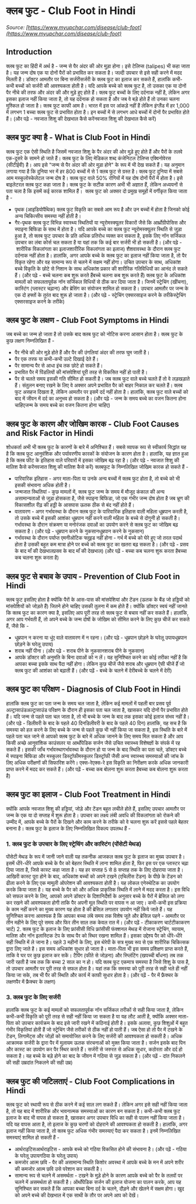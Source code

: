 # क्लब फुट - Club Foot in Hindi
_Source: [https://www.myupchar.com/disease/club-foot](https://www.myupchar.com/disease/club-foot)_

## Introduction
क्लब फुट का हिंदी में अर्थ है - जन्म से पैर अंदर की ओर मुड़ा होना। इसे टेलिप्स (talipes) भी कहा जाता है। यह जन्म दोष एक या दोनों पैरों को प्रभावित कर सकता है। जल्दी उपचार से इसे सही करने में मदद मिलती है। डॉक्टर आमतौर पर बिना सर्जरीसर्जरी के क्लब फुट का इलाज कर सकते हैं, हालांकि कभी-कभी बच्चों को सर्जरी की आवश्यकता होती है।
यदि आपके बच्चे को क्लब फुट है, तो उसका एक या दोनों पैर नीचे की तरफ और अंदर की और मुड़े हुए होते हैं। क्लब फुट बच्चों के लिए दर्दनाक नहीं है, लेकिन अगर इसका इलाज नहीं किया जाता है, तो यह दर्दनाक हो सकता है और जब वे बड़े होते हैं तो उनका चलना मुश्किल हो जाता है। क्लब फुट काफी आम है। भारत में इस पर आंकड़े नहीं हैं लेकिन इंग्लैंड में हर 1,000 में लगभग 1 बच्चा क्लब फुट से प्रभावित होता है। इन बच्चों में से लगभग आधे बच्चों में दोनों पैर प्रभावित होते हैं।
(और पढ़े - नवजात शिशु की देखभाल कैसे करेंनवजात शिशु की देखभाल कैसे करें)

## क्लब फुट क्या है - What is Club Foot in Hindi
क्लब फुट एक ऐसी स्थिति है जिसमें नवजात शिशु के पैर अंदर की ओर मुड़े हुए होते हैं और पैरों के तलवे एक-दूसरे के सामने हो जाते हैं। क्लब फुट के लिए मेडिकल शब्द कंजेनिटल टेलिप्स एक्विनोवेरस (सीटीईवी) है। आप इसे "जन्म से पैर अंदर की ओर मुड़ा होने" के रूप में भी देख सकते हैं।
यह अनुमान लगाया गया है कि दुनिया भर में हर 800 बच्चों में से 1 क्लब फुट से ग्रस्त है। क्लब फुट दुनिया में सबसे आम मस्कुलोस्केलेटल जन्म दोष है। क्लब फुट वाले 50% रोगियों में यह दोष दोनों पैरों में होता है। इसे बाइलेटरल क्लब फुट कहा जाता है।
क्लब फुट के सटीक कारण अभी भी अज्ञात हैं, लेकिन अध्ययनों से पता चला है कि इसमें कई कारक शामिल हैं।  क्लब फुट को अक्सर दो प्रमुख समूहों में वर्गीकृत किया जाता है -
- पृथक (आइडियोपैथिक) क्लब फुट विकृति का सबसे आम रूप है और उन बच्चों में होता है जिनको कोई अन्य चिकित्सीय समस्या नहीं होती है।
- गैर-पृथक क्लब फुट विभिन्न स्वास्थ्य स्थितियों या न्यूरोमस्क्यूलर विकारों जैसे कि आर्थ्रोग्रीपोसिस और स्पाइना बिफिडा के साथ में होता है। यदि आपके बच्चे का क्लब फुट न्यूरोमस्क्यूलर स्थिति से जुड़ा हुआ है, तो क्लब फुट उपचार के प्रति अधिक प्रतिरोध व्यक्त कर सकता है, इसके लिए नॉन सर्जिकल उपचार का लंबा कोर्स चल सकता है या यहां तक ​​कि कई बार सर्जरी भी हो सकती है। (और पढ़े - शारीरिक विकलांगता का इलाजशारीरिक विकलांगता का इलाज)
शैशवावस्था के दौरान क्लब फुट दर्दनाक नहीं होता है। हालांकि, अगर आपके बच्चे के क्लब फुट का इलाज नहीं किया जाता है, तो पैर विकृत रहेगा और वह सामान्य रूप से चलने में सक्षम नहीं होगा। उचित उपचार के साथ, अधिकांश बच्चे विकृति के छोटे से निशान के साथ अधिकांश प्रकार की शारीरिक गतिविधियों का आनंद ले सकते हैं।
(और पढ़े - बच्चे चलना कब शुरू करते हैंबच्चे चलना कब शुरू करते हैं)
क्लब फुट के अधिकांश मामलों को सफलतापूर्वक नॉन सर्जिकल विधियों से ठीक कर दिया जाता है। जिनमें स्ट्रेचिंग (खींचना), कास्टिंग (प्लास्टर चढ़ाना) और ब्रेसिंग का संयोजन शामिल हो सकता है। उपचार आमतौर पर जन्म के एक दो हफ्तों के तुरंत बाद शुरू हो जाता है।
(और पढ़े - स्ट्रेचिंग एक्सरसाइज करने के तरीकेस्ट्रेचिंग एक्सरसाइज करने के तरीके)

## क्लब फुट के लक्षण - Club Foot Symptoms in Hindi
जब बच्चे का जन्म हो जाता है तो उसके बाद क्लब फुट को नोटिस करना आसान होता है। क्लब फुट के कुछ लक्षण निम्नलिखित हैं -
- पैर नीचे की ओर मुड़े होते हैं और पैर की उंगलियां अंदर की तरफ घुम जाती है।
- पैर एक तरफ या कभी-कभी उल्टे दिखाई देते हैं।
- पैर सामान्य पैर से आधा इंच तक छोटे हो सकते हैं।
- प्रभावित पैर में पिंडलियों की मांसपेशियां पूरी तरह से विकसित नहीं हो पाती है।
- पैर से चलते समय इसकी गति सीमित हो सकती है।
जब क्लब फुट वाले बच्चे चलते हैं तो वे लड़खड़ाते हैं। संतुलन बनाए रखने के लिए वे अक्सर अपने प्रभावित पैर को बाहर निकाल कर चलते हैं।
क्लब फुट असहज दिखता है, लेकिन आमतौर पर इसमें दर्द नहीं होता है। हालांकि, क्लब फुट वाले बच्चों को बाद में जीवन में दर्द का अनुभव हो सकता है।
(और पढ़े - जन्म के समय बच्चे का वजन कितना होना चाहिएजन्म के समय बच्चे का वजन कितना होना चाहिए)

## क्लब फुट के कारण और जोखिम कारक - Club Foot Causes and Risk Factor in Hindi
शोधकर्ता अभी भी क्लब फुट के कारणों के बारे में अनिश्चित हैं। सबसे व्यापक रूप से स्वीकार्य सिद्धांत यह है कि क्लब फुट आनुवंशिक और पर्यावरणीय कारकों के संयोजन के कारण होता है। हालांकि, यह ज्ञात हुआ है कि क्लब फीट के इतिहास वाले परिवारों में इसका जोखिम बढ़ रहा है।
(और पढ़े - नवजात शिशु की मालिश कैसे करेंनवजात शिशु की मालिश कैसे करें)
क्लबफुट के निम्नलिखित जोखिम कारक हो सकते हैं -
- पारिवारिक इतिहास - अगर माता-पिता या उनके अन्य बच्चों में क्लब फुट होता है, तो बच्चे को भी इसकी संभावना अधिक होती है।
- जन्मजात स्थितियां - कुछ मामलों में, क्लब फुट जन्म के समय में मौजूद कंकाल की अन्य असामान्यताओं से जुड़ा होसकता है, जैसे स्पाइना बिफिडा, जो एक गंभीर जन्म दोष होता है जब भ्रूण की विकासशील रीढ़ की हड्डी के आसपास ऊतक ठीक से बंद नहीं होते हैं।
- वातावरण - अगर गर्भावस्था के दौरान क्लब फुट के पारिवारिक इतिहास वाली महिला धूम्रपान करती है, तो उसके बच्चे में इसकी आशंका धूम्रपान नहीं करने वाली महिला के बच्चे से दोगुनी हो सकती है। गर्भावस्था के दौरान संक्रमण या मनोरंजक दवाओं का उपयोग करने से क्लब फुट का जोखिम बढ़ सकता है। (और पढ़े - धूम्रपान करने के नुकसानधूम्रपान करने के नुकसान)
- गर्भावस्था के दौरान पर्याप्त एमनीओटिक फ्लूइड नहीं होना - गर्भ में बच्चे को घेरे हुए जो तरल पदार्थ होता है उसकी बहुत कम मात्रा होने पर बच्चे को क्लब फुट का खतरा बढ़ सकता है। (और पढ़े - प्रसव के बाद माँ की देखभालप्रसव के बाद माँ की देखभाल)
(और पढ़ें - बच्चा कब चलना शुरू करता हैबच्चा कब चलना शुरू करता है)

## क्लब फुट से बचाव के उपाय - Prevention of Club Foot in Hindi
क्लब फुट इसलिए होता है क्योंकि पैरों के आस-पास की मांसपेशियां और टेंडन (ऊतक के बैंड जो हड्डियों को मांसपेशियों को जोड़ते हैं) जितने होने चाहिए उसकी तुलना में कम होते हैं।
क्योंकि डॉक्टर स्वयं नहीं जानते कि क्लब फुट का कारण क्या है, इसलिए आप पूरी तरह तो क्लब फुट से बचाव नहीं कर सकते हैं। हालांकि, अगर आप गर्भवती हैं, तो अपने बच्चे के जन्म दोषों के जोखिम को सीमित करने के लिए कुछ चीजें कर सकते हैं, जैसे कि -
- धूम्रपान न करना या धुंए वाले वातावरण में न रहना। (और पढ़े - धूम्रपान छोड़ने के घरेलू उपायधूम्रपान छोड़ने के घरेलू उपाय)
- शराब नहीं पीना। (और पढ़े - शराब पीने के नुकसानशराब पीने के नुकसान)
- आपके डॉक्टर की अनुमति के बिना दवाओं को न लें।
यह सुनिश्चित करने का कोई तरीका नहीं है कि आपका बच्चा इसके साथ पैदा नहीं होगा। लेकिन कुछ चीजें जैसे शराब और धूम्रपान ऐसी चीजें हैंं जो क्लब फुट की आशंका को बढ़ाती हैं।
(और पढ़ें - बच्चे के चलने में देरीबच्चे के चलने में देरी)

## क्लब फुट का परिक्षण - Diagnosis of Club Foot in Hindi
हालांकि क्लब फुट का पता जन्म के समय चल जाता है, लेकिन कई मामलों में पहली बार प्रसव पूर्व अल्ट्रासाउंडअल्ट्रासाउंड परिक्षण के दौरान ही इसका पता चल जाता है, खासकर यदि दोनों पैर प्रभावित होते हैं। यदि जन्म से पहले पता चल जाता है, तो भी बच्चे के जन्म के बाद तक इसका कोई इलाज संभव नहीं है।
(और पढ़े - डिलीवरी के बाद के पहले 40 दिनडिलीवरी के बाद के पहले 40 दिन)
हालांकि, यह सच है कि समस्या को हल करने के लिए बच्चे के जन्म से पहले कुछ भी नहीं किया जा सकता है, इस स्थिति के बारे में पहले पता चल जाने से आपको क्लब फुट के बारे में अधिक जानने के लिए समय मिल सकता है और आप किसी अच्छे आनुवांशिक काउंसलर या आर्थोपेडिक सर्जन जैसे उचित स्वास्थ्य विशेषज्ञों के संपर्क में रह सकते हैं।
इसकी जाँच गर्भावस्थागर्भावस्था के दौरान हो या जन्म के बाद स्थिति का पता चले, डॉक्टर बच्चे में स्पाइना बिफिडा और मस्कुलर डिस्ट्रॉफीमस्कुलर डिस्ट्रॉफी जैसी अन्य स्वास्थ्य समस्याओं की जांच के लिए अधिक परीक्षणों की सिफारिश करेंगे। एक्स-रेएक्स-रे इस विकृति का निरीक्षण करके अधिक जानकारी प्राप्त करने में मदद कर सकते हैं।
(और पढ़ें - बच्चा कब बोलना शुरू करता हैबच्चा कब बोलना शुरू करता है)

## क्लब फुट का इलाज - Club Foot Treatment in Hindi
क्योंकि आपके नवजात शिशु की हड्डियां, जोड़े और टेंडन बहुत लचीले होते हैं, इसलिए उपचार आमतौर पर जन्म के एक या दो सप्ताह में शुरू होता है। उपचार का लक्ष्य लंबी अवधि की विकलांगता को रोकने की उम्मीद में, आपके बच्चे के पैरों के दिखने और काम करने के तरीके को वे चलना शुरू करें इससे पहले बेहतर बनाना है।
क्लब फुट के इलाज के लिए निम्नलिखित विकल्प उपलब्ध हैं -
### 1. क्लब फुट के उपचार​ के लिए स्ट्रेचिंग और कास्टिंग (पोंसेटी मेथड)
पोंसेटी मेथड के रूप में जानी जाने वाली यह तकनीक आजकल क्लब फुट के इलाज का मुख्य उपचार है। इसमें धीरे-धीरे आपके बच्चे के पैर को बेहतर स्थिति में लाना शामिल होता है, फिर इस पर एक प्लास्टर चढ़ा दिया जाता है, जिसे कास्ट कहा जाता है। यह हर सप्ताह 5 से 8 सप्ताह तक के लिए दोहराया जाता है।
आखिरी कास्ट पूरा होने के बाद, अधिकांश बच्चों को अपने टखने (एचिलीस टेंडन) के पीछे के टेंडन को ढीला करने के लिए एक मामूली ऑपरेशन की आवश्यकता होती है। यह लोकल एनेस्थेटिक का उपयोग करके किया जाता है। यह बच्चे के पैर को और अधिक प्राकृतिक स्थिति में लाने में मदद करता है।
इस विधि को सफल करने के लिए, आपको अपने डॉक्टर के दिशानिर्देशों के अनुसार बच्चे के पैरों में ब्रेसिज़ को लगा कर रखने की आवश्यकता होगी ताकि पैर अपनी मूल स्थिति पर वापस न आ जाए।
कभी-कभी इस प्रक्रिया के काम नहीं करने का मुख्य कारण यह होता है की ब्रेसिज़ लगातार उपयोग नहीं किये जाते हैं। यह सुनिश्चित करना आवश्यक है कि आपका बच्चा लंबे समय तक विशेष जूते और ब्रेसिज़ पहने - आमतौर पर तीन महीने के लिए पूरे समय और फिर तीन साल तक केवल रात में।
(और पढ़ें - टीकाकरण चार्टटीकाकरण चार्ट)
2. क्लब फुट के इलाज के लिए​ फ्रांसीसी विधि
फ्रांसीसी फंक्शनल मेथड में रोजाना स्ट्रेचिंग, व्यायाम, मालिश और नॉन इलास्टिक टेप के साथ पैर को स्थिर रखना शामिल हैं। इसका उद्देश्य पैर को धीरे-धीरे सही स्थिति में ले जाना है।
पहले 3 महीनों के लिए, इस थेरेपी के सत्र मुख्य रूप से एक शारीरिक चिकित्सक द्वारा लिए जाते है। इस समय अधिकांश सुधार हो जाता है। माता-पिता भी इस समय प्रशिक्षण प्राप्त करते हैं, ताकि वे घर पर कुछ इलाज कर सकें।
टैपिंग (फीते से जोड़ना) और स्प्लिंटिंग (खपच्ची बाँधना) तब तक जारी रहती है जब तक कि बच्चा 2 साल का न हो। यदि क्लब फुट एकमात्र समस्या है जिसे शिशु के पास है, तो उपचार आमतौर पर पूरी तरह से सफल होता है।
यहां तक ​​कि समस्या को पूरी तरह से सही भले ही नहीं किया जा सके, तब भी पैर की स्थिति और कार्य में काफी सुधार होता है।
(और पढ़ें - पैर में फ्रैक्चर के लक्षणपैर में फ्रैक्चर के लक्षण)
### 3. क्लब फुट के लिए सर्जरी
हालांकि क्लब फुट के कई मामलों को सफलतापूर्वक नॉन सर्जिकल तरीकों से सही किया जाता है, लेकिन कभी-कभी विकृति को पूरी तरह से सही नहीं किया जा सकता है या यह लौट आती है, क्योंकि अक्सर माता-पिता को उपचार कार्यक्रम के बाद इसे जारी रखने में कठिनाई होती है।
इसके अलावा, कुछ शिशुओं में बहुत गंभीर विकृतियां होती हैं जो स्ट्रेचिंग जैसे तरीकों से ठीक नहीं हो पाती हैं। जब ऐसा हो तो पैर में टखने के टेंडन, लिगामेंट्स और जोड़ों को समायोजित करने के लिए सर्जरी की आवश्यकता हो सकती है।
अधिक आक्रामक सर्जरी के द्वारा पैर में मुलायम ऊतक संरचनाओं को मुक्त किया जाता है। सर्जन इसके बाद पिन और कास्ट का उपयोग कर पैर स्थिर करते हैं। सर्जरी से जरुरत से अधिक सुधार, कठोरता और दर्द हो सकता है। यह बच्चे के बड़े होने का बाद के जीवन में गठिया से जुड़ सकता है।
(और पढ़ें - दांत निकलने की सही उम्रदांत निकलने की सही उम्र)

## क्लब फुट की जटिलताएं - Club Foot Complications in Hindi
क्लब फुट को स्थायी रूप से ठीक करने में कई साल लग सकते हैं। लेकिन अगर इसे सही नहीं किया जाता है, तो यह बाद में शारीरिक और भावनात्मक समस्याओं का कारण बन सकता है। कभी-कभी क्लब फुट इलाज के बाद भी वापस हो सकता है, खासकर अगर उपचार विधि का सही से पालन नहीं किया जाता है। यदि यह वापस आता है, तो इलाज के कुछ चरणों को दोहराने की आवश्यकता हो सकती है।
हालांकि, अगर इलाज नहीं किया जाता है, तो क्लब फुट अधिक गंभीर समस्याएं पैदा कर सकता है। इनमें निम्नलिखित समस्याएं शामिल हो सकती हैं -
- आर्थराइटिसआर्थराइटिस - आपके बच्चे को गठिया विकसित होने की संभावना है। (और पढ़ें - गठिया के घरेलू उपायगठिया के घरेलू उपाय)
- कमजोर आत्म छवि - पैर की असामान्य स्थिति किशोर अवस्था में आपके बच्चे के मन में अपने शरीर की कमजोर आत्म छवि उसे परेशान कर सकती है।
- सामान्य रूप से चलने में असमर्थता - टखने के मुड़े होने के कारण आपके बच्चे को पैर के तलवों पर चलने में असमर्थता हो सकती है।
ऑर्थोपेडिक सर्जन की इलाज योजना का पालन करके, आप यह सुनिश्चित कर सकते हैं कि आपका बच्चा बिना दर्द के चलने, दौड़ने और खेलने में सक्षम होगा। खुद को अपने बच्चे की देखभाल में एक साथी के तौर पर अपने आप को देखें।


